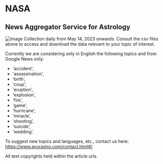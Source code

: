 # NASA
## News Aggregator Service for Astrology

![image](https://github.com/AyurAstro/nasa/assets/6325848/8c527830-4a65-491c-baac-607819e48fb0)
Collection daily from May 14, 2023 onwards. Consult the csv files above to access and download the data relevant to your topic of interest.

Currently we are considering only in English the following topics and from Google News only:
- 'accident',
- 'assassination',
- 'birth',
- 'coup',
- 'eruption',
- 'explosion',
- 'fire',
- 'game',
- 'hurricane',
- 'miracle',
- 'shooting',
- 'suicide',
- 'wedding'.

To suggest new topics and languages, etc., contact us here: https://www.ayurastro.com/contact.html#/

All text copyrights held within the article urls.
